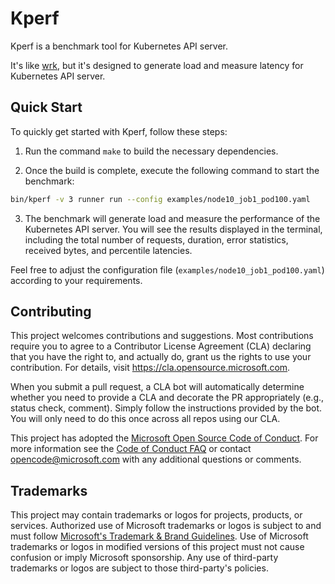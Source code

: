 # Kperf

Kperf is a benchmark tool for Kubernetes API server.

It's like [wrk](https://github.com/wg/wrk), but it's designed to generate load and measure latency for Kubernetes API server.

## Quick Start

To quickly get started with Kperf, follow these steps:

1. Run the command `make` to build the necessary dependencies.

2. Once the build is complete, execute the following command to start the benchmark:

```bash
bin/kperf -v 3 runner run --config examples/node10_job1_pod100.yaml
```

3. The benchmark will generate load and measure the performance of the Kubernetes API server. You will see the results displayed in the terminal, including the total number of requests, duration, error statistics, received bytes, and percentile latencies.

Feel free to adjust the configuration file (`examples/node10_job1_pod100.yaml`) according to your requirements.

## Contributing

This project welcomes contributions and suggestions.  Most contributions require you to agree to a
Contributor License Agreement (CLA) declaring that you have the right to, and actually do, grant us
the rights to use your contribution. For details, visit https://cla.opensource.microsoft.com.

When you submit a pull request, a CLA bot will automatically determine whether you need to provide
a CLA and decorate the PR appropriately (e.g., status check, comment). Simply follow the instructions
provided by the bot. You will only need to do this once across all repos using our CLA.

This project has adopted the [Microsoft Open Source Code of Conduct](https://opensource.microsoft.com/codeofconduct/).
For more information see the [Code of Conduct FAQ](https://opensource.microsoft.com/codeofconduct/faq/) or
contact [opencode@microsoft.com](mailto:opencode@microsoft.com) with any additional questions or comments.

## Trademarks

This project may contain trademarks or logos for projects, products, or services. Authorized use of Microsoft
trademarks or logos is subject to and must follow
[Microsoft's Trademark & Brand Guidelines](https://www.microsoft.com/en-us/legal/intellectualproperty/trademarks/usage/general).
Use of Microsoft trademarks or logos in modified versions of this project must not cause confusion or imply Microsoft sponsorship.
Any use of third-party trademarks or logos are subject to those third-party's policies.

